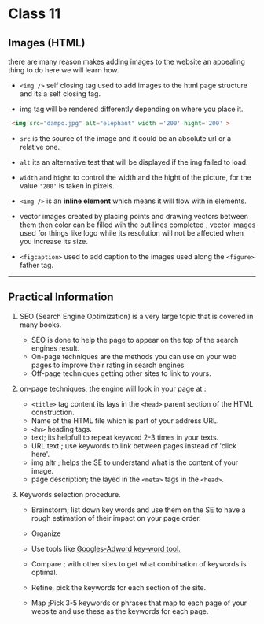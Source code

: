 # Class 11


## Images (HTML)

there are many reason makes adding images to the website an appealing thing to do here we will learn how.

* `<img />` self closing tag used to add images to the html  page structure and its a self closing tag.

* img tag will be rendered differently depending on where you place it.

```HTML
 <img src="dampo.jpg" alt="elephant" width ='200' hight='200' > 
```

* `src` is the source of the image and it could be an absolute url or a relative one.

* `alt` its an alternative test that will be displayed if the img failed to load.

* `width` and `hight` to control the width and the hight of the picture, for the value `'200'` is taken in pixels.

* `<img />` is an **inline element** which means it will flow with in elements.

* vector images created by placing points and drawing vectors between them then color can be filled wih the out lines completed , vector images used for things like logo while its resolution will not be affected when you increase its size.

* `<figcaption>` used to add caption to the images used along the `<figure>` father tag.

***

## Practical Information

1. SEO (Search Engine Optimization) is a very large topic that is covered in many books.
   * SEO is done to help the page to appear on the top of the search engines result.
   * On-page techniques are the methods you can use on your web pages to improve their rating in search engines
   * Off-page techniques getting other sites to link to yours.

2. on-page techniques, the engine will look in your page at :
   * `<title>` tag content its lays in the `<head>` parent section of the HTML construction.
   * Name of the HTML file which is part of your address URL.
   * `<hn>` heading tags.
   * text; its helpfull to repeat keyword 2-3 times in your texts.
   * URL text ; use keywords to link between pages instead of 'click here'.
   * img altr ; helps the SE to understand what is the content of your image.
   * page description; the layed in the `<meta>` tags in the `<head>`.

3. Keywords selection  procedure.
   * Brainstorm; list down key words and use them on the SE to have a rough estimation of their impact on your page order.
   * Organize
   * Use tools like [Googles-Adword key-word tool.](adwords.google.co.uk/select/KeywordToolExternal)

   * Compare ; with other sites to get what combination of keywords is optimal.

   * Refine, pick the keywords for each section of the site.
   * Map ;Pick 3-5 keywords or phrases that map to each page of your website and use these as the keywords for each page.
